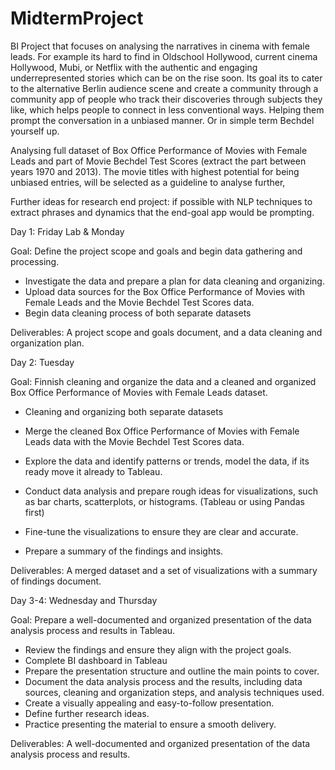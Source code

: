 # MidtermProject

BI Project that focuses on analysing the narratives in cinema with female leads. For example its hard to find in Oldschool Hollywood, current cinema Hollywood, Mubi, or Netflix with the authentic and engaging underrepresented stories which can be on the rise soon. Its goal its to cater to the alternative Berlin audience scene and create a community through a community app of people who track their discoveries through subjects they like, which helps people to connect in less conventional ways. Helping them prompt the conversation in a unbiased manner. Or in simple term Bechdel yourself up.

Analysing full dataset of Box Office Performance of Movies with Female Leads and part of Movie Bechdel Test Scores (extract the part between years 1970 and 2013). The movie titles with highest potential for being unbiased entries, will be selected as a guideline to analyse further, 

Further ideas for research end project: if possible with NLP techniques to extract phrases and dynamics that the end-goal app would be prompting. 


Day 1:  Friday Lab & Monday

Goal: Define the project scope and goals and begin data gathering and processing.

- Investigate the data and prepare a plan for data cleaning and organizing.
- Upload data sources for the Box Office Performance of Movies with Female Leads and the Movie Bechdel Test Scores data.
- Begin data cleaning process of both separate datasets 

Deliverables: A project scope and goals document, and a data cleaning and organization plan.

Day 2: Tuesday 

Goal: Finnish cleaning and organize the data and a cleaned and organized Box Office Performance of Movies with Female Leads dataset.

- Cleaning and organizing  both separate datasets
- Merge the cleaned Box Office Performance of Movies with Female Leads data with the Movie Bechdel Test Scores data.
- Explore the data and identify patterns or trends, model the data, if its ready move it already to Tableau.

- Conduct data analysis and prepare rough ideas for visualizations, such as bar charts, scatterplots, or histograms. (Tableau or using Pandas first)
- Fine-tune the visualizations to ensure they are clear and accurate.
- Prepare a summary of the findings and insights.

Deliverables: A merged dataset and a set of visualizations with a summary of findings document.

Day 3-4: Wednesday and Thursday

Goal: Prepare a well-documented and organized presentation of the data analysis process and results in Tableau.

- Review the findings and ensure they align with the project goals.
- Complete BI dashboard in Tableau
- Prepare the presentation structure and outline the main points to cover.
- Document the data analysis process and the results, including data sources, cleaning and organization steps, and analysis techniques used.
- Create a visually appealing and easy-to-follow presentation.
- Define further research ideas. 
- Practice presenting the material to ensure a smooth delivery.

Deliverables: A well-documented and organized presentation of the data analysis process and results.

